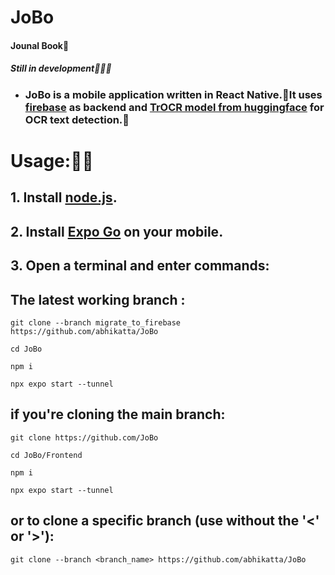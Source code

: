 # JoBo

#### Jounal Book📖

##### Still in development🧑🏻‍💻

- ### JoBo is a mobile application written in React Native.📱It uses [firebase](https://firebase.google.com/) as backend and [TrOCR model from huggingface](huggingface.co/microsoft/trocr-large-handwritten) for OCR text detection.🤗

# Usage:🧑‍💻

## 1. Install [node.js](https://nodejs.org/en/download).
## 2. Install [Expo Go](https://expo.dev/client) on your mobile.
## 3. Open a terminal and enter commands:

##  The latest working branch :

```
git clone --branch migrate_to_firebase https://github.com/abhikatta/JoBo
```

```
cd JoBo
```

```
npm i
```

```
npx expo start --tunnel
```

## if you're cloning the main branch:

```
git clone https://github.com/JoBo
```

```
cd JoBo/Frontend
```

```
npm i
```

```
npx expo start --tunnel

```

## or to clone a specific branch (use without the '<' or '>'):

```
git clone --branch <branch_name> https://github.com/abhikatta/JoBo
```

